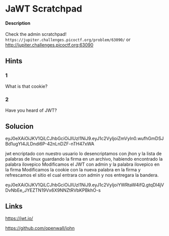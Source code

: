 # JaWT Scratchpad

#### Description
Check the admin scratchpad! `https://jupiter.challenges.picoctf.org/problem/63090/` or http://jupiter.challenges.picoctf.org:63090

## Hints
### 1
What is that cookie?
### 2
Have you heard of JWT?

## Solucion
eyJ0eXAiOiJKV1QiLCJhbGciOiJIUzI1NiJ9.eyJ1c2VyIjoiZmVyIn0.wufhGmDSJBd1ugYI4JLDndi6P-42nLnDZF-nTH47xWA


jwt encriptado con nuestro usuario lo desencriptamos con jhon y la lista de palabras de linux guardando la firma en un archivo, habiendo encontrado la palabra 
ilovepico
Modificamos el JWT con admin y la palabra ilovepico en la firma
Modificamos la cookie con la nueva palabra en la firma y refrescamos el sitio
el cual entrara con admin y nos entregara la bandera.



eyJ0eXAiOiJKV1QiLCJhbGciOiJIUzI1NiJ9.eyJ1c2VyIjoiYWRtaW4ifQ.gtqDl4jVDvNbEe_JYEZTN19Vx6X9NNZtRVbKPBkhO-s



## Links 
https://jwt.io/

https://github.com/openwall/john